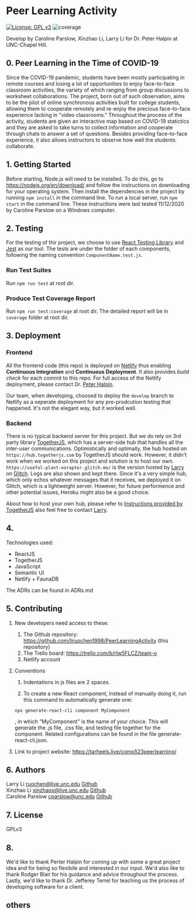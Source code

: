 # Peer Learning Activity 
[![License: GPL v3](https://img.shields.io/badge/License-GPLv3-blue.svg)](https://www.gnu.org/licenses/gpl-3.0)
![coverage](https://img.shields.io/badge/coverage-48%25-brightgreen)    

Develop by Caroline Parslow, Xinzhao Li, Larry Li for Dr. Peter Halpin at UNC-Chapel Hill.


## 0. Peer Learning in the Time of COVID-19
Since the COVID-19 pandemic, students have been mostly participating in remote courses and losing a lot of opportunities to enjoy face-to-face classroom activities, the variety of which ranging from group discussions to worksheet collaborations. 
The project, born out of such observation, aims to be the pilot of online synchronous activities built for college students, allowing them to cooperate remotely and re-enjoy the precious face-to-face experience lacking in "video classrooms."
Throughout the process of the activity, students are given an interactive map based on COVID-19 statictics and they are asked to take turns to collect information and cooperate through chats to answer a set of questions.
Besides providing face-to-face experience, it also allows instructors to observe how well the students collaborate.

## 1. Getting Started
Before starting, Node.js will need to be installed. To do this, go to https://nodejs.org/en/download/ and follow the instructions on downloading for your operating system.
Then install the dependencies in the project by running `npm install` in the command line. 
To run a local server, run `npm start` in the command line. 
These instructions were last tested 11/12/2020 by Caroline Parslow on a Windows computer. 



## 2. Testing
For the testing of thir project, we choose to use [React Testing Library](https://testing-library.com/docs/react-testing-library/intro/) and [Jest](https://jestjs.io/) as our tool. The tests are under the folder of each components, following the naming convention `ComponentName.test.js`.   

### Run Test Suites
Run `npm run test` at root dir.  

### Produce Test Coverage Report 
Run `npm run test:coverage` at root dir. The detailed report will be in `coverage` folder at root dir.  



## 3. Deployment
### Frontend
All the frontend code (this repo) is deployed on [Netlify](https://www.netlify.com/) thus enabling __Continuous Integration__ and __Continuous Deployment__. It also provides _build check_ for each commit to this repo. For full access of the Netlify deployment, please contact Dr. [Peter Halpin](peter.halpin@unc.edu).     

Our team, when developing, choosed to deploy the `develop` branch to Netlify as a seperate deployment for any pre-prodcution testing that happened. It's not the elegant way, but it worked well.    

### Backend
There is no typical backend server for this project. But we do rely on 3rd party library [TogetherJS](https://togetherjs.com/), which has a server-side hub that handles all the inter-user communications. Optimistically and optimally, the hub hosted on `https://hub.togetherjs.com` by TogetherJS should work. However, it didn't work when we worked on this project and solution is to host our own. `https://useful-plant-eoraptor.glitch.me/` is the version hosted by [Larry](ruochen@live.unc.edu) on [Glitch](https://glitch.com/). Logs are also shown and kept there. Since it's a very simple hub, which only echos whatever messages that it receives, we deployed it on Glitch, which is a lightweight server. However, for future performence and other potential issues, Heroku might also be a good choice.   

About how to host your own hub, please refer to [Instructions provided by TogetherJS](https://togetherjs.com/docs/#hosting-the-hub-server) also feel free to contact [Larry](ruochen@live.unc.edu).    



## 4.
Technologies used:
* ReactJS
* TogetherJS
* JavaScript
* Semantic UI
* Netlify + FaunaDB

The ADRs can be found in ADRs.md

## 5. Contributing
1. New developers need access to these:
    1. The Github repository: https://github.com/liruochen1998/PeerLearningActivity (this repository)
    1. The Trello board: https://trello.com/b/rlw5FLCZ/team-o
    1. Netlify account

1. Conventions
	1. Indentations in js files are 2 spaces.

    1. To create a new React component, instead of manually doing it, run this command to automatically generate one:
    
    ```
    npx generate-react-cli component MyComponent
    ```

    , in which "MyComponent" is the name of your choice. This will generate the .js file, .css file, and testing file together for the component.
Related configurations can be found in the file generate-react-cli.json.

1. Link to project website: https://tarheels.live/comp523peerlearning/



## 6. Authors
Larry Li <ruochen@live.unc.edu> [Github](https://github.com/liruochen1998)    
Xinzhao Li <xinzhaox@live.unc.edu> [Github](https://github.com/Jaega)   
Caroline Parslow <cparslow@unc.edu> [Github](https://github.com/carolinepar)    



## 7. License
GPLv3



## 8.
We'd like to thank Perter Halpin for coming up with some a great project idea and for being so flexibile and interested in our input. We'd also like to thank Rodger Blair for his guidance and advice throughout the process. Lastly, we'd like to thank Dr. Jefferey Terrel for teaching us the process of developing software for a client.




## others




